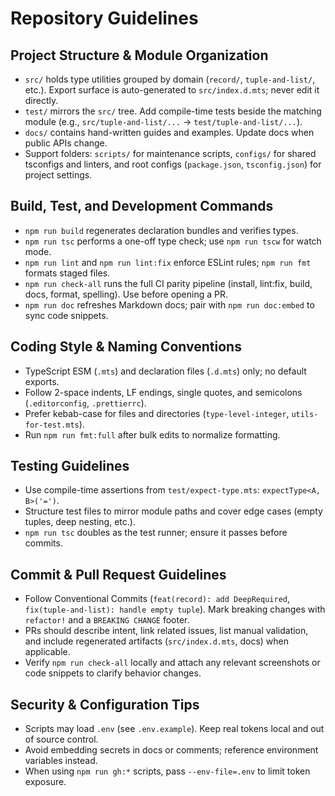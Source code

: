 # Repository Guidelines

## Project Structure & Module Organization

- `src/` holds type utilities grouped by domain (`record/`, `tuple-and-list/`, etc.). Export surface is auto-generated to `src/index.d.mts`; never edit it directly.
- `test/` mirrors the `src/` tree. Add compile-time tests beside the matching module (e.g., `src/tuple-and-list/...` -> `test/tuple-and-list/...`).
- `docs/` contains hand-written guides and examples. Update docs when public APIs change.
- Support folders: `scripts/` for maintenance scripts, `configs/` for shared tsconfigs and linters, and root configs (`package.json`, `tsconfig.json`) for project settings.

## Build, Test, and Development Commands

- `npm run build` regenerates declaration bundles and verifies types.
- `npm run tsc` performs a one-off type check; use `npm run tscw` for watch mode.
- `npm run lint` and `npm run lint:fix` enforce ESLint rules; `npm run fmt` formats staged files.
- `npm run check-all` runs the full CI parity pipeline (install, lint:fix, build, docs, format, spelling). Use before opening a PR.
- `npm run doc` refreshes Markdown docs; pair with `npm run doc:embed` to sync code snippets.

## Coding Style & Naming Conventions

- TypeScript ESM (`.mts`) and declaration files (`.d.mts`) only; no default exports.
- Follow 2-space indents, LF endings, single quotes, and semicolons (`.editorconfig`, `.prettierrc`).
- Prefer kebab-case for files and directories (`type-level-integer`, `utils-for-test.mts`).
- Run `npm run fmt:full` after bulk edits to normalize formatting.

## Testing Guidelines

- Use compile-time assertions from `test/expect-type.mts`: `expectType<A, B>('=')`.
- Structure test files to mirror module paths and cover edge cases (empty tuples, deep nesting, etc.).
- `npm run tsc` doubles as the test runner; ensure it passes before commits.

## Commit & Pull Request Guidelines

- Follow Conventional Commits (`feat(record): add DeepRequired`, `fix(tuple-and-list): handle empty tuple`). Mark breaking changes with `refactor!` and a `BREAKING CHANGE` footer.
- PRs should describe intent, link related issues, list manual validation, and include regenerated artifacts (`src/index.d.mts`, docs) when applicable.
- Verify `npm run check-all` locally and attach any relevant screenshots or code snippets to clarify behavior changes.

## Security & Configuration Tips

- Scripts may load `.env` (see `.env.example`). Keep real tokens local and out of source control.
- Avoid embedding secrets in docs or comments; reference environment variables instead.
- When using `npm run gh:*` scripts, pass `--env-file=.env` to limit token exposure.

